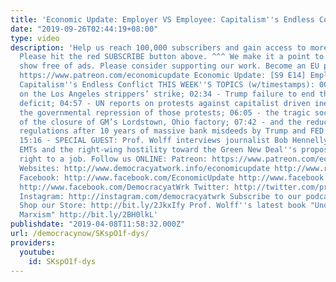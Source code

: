 ```yaml
---
title: 'Economic Update: Employer VS Employee: Capitalism''s Endless Conflict'
date: "2019-09-26T02:44:19+08:00"
type: video
description: 'Help us reach 100,000 subscribers and gain access to more studio time!
  Please hit the red SUBSCRIBE button above. ^^^ We make it a point to provide the
  show free of ads. Please consider supporting our work. Become an EU patron on Patreon:
  https://www.patreon.com/economicupdate Economic Update: [S9 E14] Employer VS Employee:
  Capitalism''s Endless Conflict THIS WEEK''S TOPICS (w/timestamps): 00:56 - Updates
  on the Los Angeles strippers’ strike; 02:34 - Trump failure to end the U.S. trade
  deficit; 04:57 - UN reports on protests against capitalist driven inequality and
  the governmental repression of those protests; 06:05 - the tragic social effects
  of the closure of GM’s Lordstown, Ohio factory; 07:42 - and the reduction of bank
  regulations after 10 years of massive bank misdeeds by Trump and FED: 10:34 - announcements.
  15:16 - SPECIAL GUEST: Prof. Wolff interviews journalist Bob Hennelly on underpaid
  EMTs and the right-wing hostility toward the Green New Deal''s proposal for a universal
  right to a job. Follow us ONLINE: Patreon: https://www.patreon.com/economicupdate
  Websites: http://www.democracyatwork.info/economicupdate http://www.rdwolff.com
  Facebook: http://www.facebook.com/EconomicUpdate http://www.facebook.com/RichardDWolff
  http://www.facebook.com/DemocracyatWrk Twitter: http://twitter.com/profwolff http://twitter.com/democracyatwrk
  Instagram: http://instagram.com/democracyatwrk Subscribe to our podcast: http://economicupdate.libsyn.com
  Shop our Store: http://bit.ly/2JkxIfy Prof. Wolff''s latest book "Understanding
  Marxism" http://bit.ly/2BH0lkL'
publishdate: "2019-04-08T11:58:32.000Z"
url: /democracynow/SKspO1f-dys/
providers:
  youtube:
    id: SKspO1f-dys
---
```

